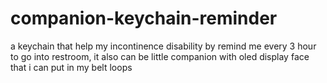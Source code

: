 # companion-keychain-reminder
a keychain that help my incontinence disability by remind me every 3 hour to go into restroom, it also can be little companion with oled display face that i can put in my belt loops
